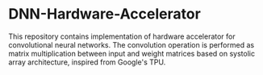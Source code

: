 # DNN-Hardware-Accelerator
This repository contains implementation of hardware accelerator for convolutional neural networks. The convolution operation is performed as matrix multiplication between input and weight matrices based on systolic array architecture, inspired from Google's TPU.
